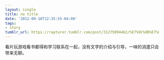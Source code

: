```yaml
---
layout: single
title: no title
date: '2012-09-10T12:35:55-04:00'
tags:
- story
tumblr_url: https://rapturer.tumblr.com/post/31275094462/%E7%9C%8B%E7%89%87%E7%8E%A9%E6%B8%B8%E6%88%8F%E7%9C%8B%E4%B9%A6%E9%83%BD%E5%BE%97%E5%92%8C%E5%AD%A6%E4%B9%A0%E8%81%94%E7%B3%BB%E5%9C%A8%E4%B8%80%E8%B5%B7%E6%B2%A1%E6%9C%89%E6%96%87%E5%AD%97%E7%9A%84%E4%BB%8B%E7%BB%8D%E4%B8%8E%E5%BC%95%E5%AF%BC%E4%B8%80%E5%91%B3%E7%9A%84%E6%B6%88%E9%81%A3%E5%8F%AA%E4%BC%9A%E5%B8%A6%E6%9D%A5%E6%97%A0%E8%81%8A
---
```

看片玩游戏看书都得和学习联系在一起，没有文字的介绍与引导，一味的消遣只会带来无聊。

